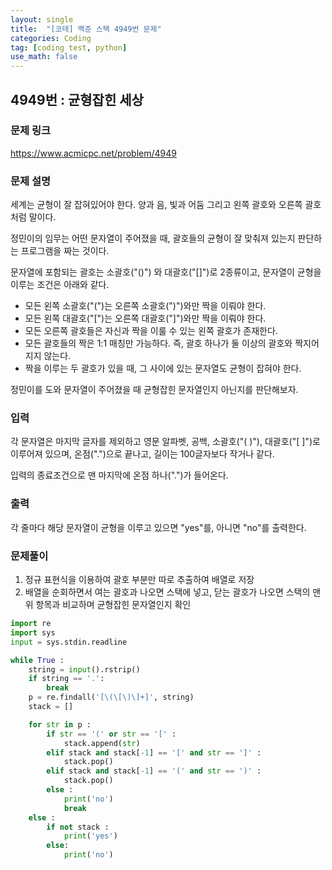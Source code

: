 ```yaml
---
layout: single
title:  "[코테] 백준 스택 4949번 문제"
categories: Coding
tag: [coding test, python]
use_math: false
---
```


## 4949번 : 균형잡힌 세상
### 문제 링크
<https://www.acmicpc.net/problem/4949>

### 문제 설명
세계는 균형이 잘 잡혀있어야 한다. 양과 음, 빛과 어둠 그리고 왼쪽 괄호와 오른쪽 괄호처럼 말이다.

정민이의 임무는 어떤 문자열이 주어졌을 때, 괄호들의 균형이 잘 맞춰져 있는지 판단하는 프로그램을 짜는 것이다.

문자열에 포함되는 괄호는 소괄호("()") 와 대괄호("[]")로 2종류이고, 문자열이 균형을 이루는 조건은 아래와 같다.

- 모든 왼쪽 소괄호("(")는 오른쪽 소괄호(")")와만 짝을 이뤄야 한다.
- 모든 왼쪽 대괄호("[")는 오른쪽 대괄호("]")와만 짝을 이뤄야 한다.
- 모든 오른쪽 괄호들은 자신과 짝을 이룰 수 있는 왼쪽 괄호가 존재한다.
- 모든 괄호들의 짝은 1:1 매칭만 가능하다. 즉, 괄호 하나가 둘 이상의 괄호와 짝지어지지 않는다.
- 짝을 이루는 두 괄호가 있을 때, 그 사이에 있는 문자열도 균형이 잡혀야 한다.

정민이를 도와 문자열이 주어졌을 때 균형잡힌 문자열인지 아닌지를 판단해보자.

### 입력
각 문자열은 마지막 글자를 제외하고 영문 알파벳, 공백, 소괄호("( )"), 대괄호("[ ]")로 이루어져 있으며, 온점(".")으로 끝나고, 길이는 100글자보다 작거나 같다.

입력의 종료조건으로 맨 마지막에 온점 하나(".")가 들어온다.

### 출력
각 줄마다 해당 문자열이 균형을 이루고 있으면 "yes"를, 아니면 "no"를 출력한다.

### 문제풀이
1. 정규 표현식을 이용하여 괄호 부분만 따로 추출하여 배열로 저장
2. 배열을 순회하면서 여는 괄호과 나오면 스택에 넣고, 닫는 괄호가 나오면 스택의 맨 위 항목과 비교하며 균형잡힌 문자열인지 확인


```python
import re
import sys
input = sys.stdin.readline

while True : 
    string = input().rstrip()
    if string == '.':
        break
    p = re.findall('[\(\[\)\]+]', string)
    stack = []

    for str in p :
        if str == '(' or str == '[' :
            stack.append(str)
        elif stack and stack[-1] == '[' and str == ']' :
            stack.pop()
        elif stack and stack[-1] == '(' and str == ')' :
            stack.pop()
        else :
            print('no')
            break
    else :
        if not stack :
            print('yes')
        else:
            print('no')
```
